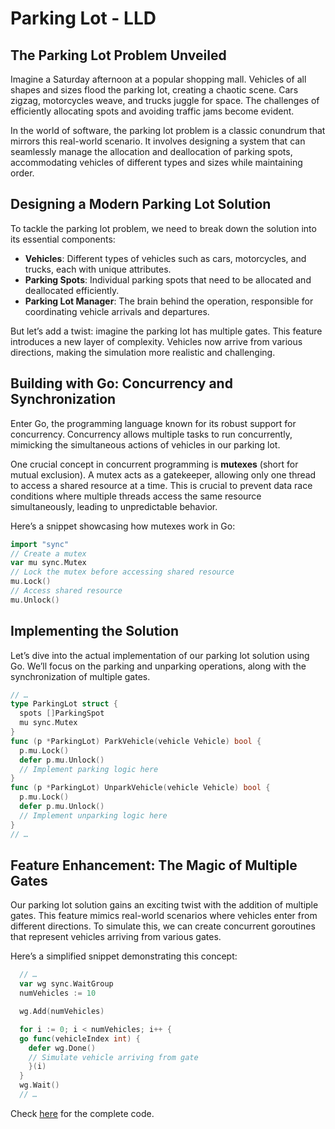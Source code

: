 # Parking Lot - LLD

## The Parking Lot Problem Unveiled
Imagine a Saturday afternoon at a popular shopping mall. Vehicles of all shapes and sizes flood the parking lot, creating a chaotic scene. Cars zigzag, motorcycles weave, and trucks juggle for space. The challenges of efficiently allocating spots and avoiding traffic jams become evident.

In the world of software, the parking lot problem is a classic conundrum that mirrors this real-world scenario. It involves designing a system that can seamlessly manage the allocation and deallocation of parking spots, accommodating vehicles of different types and sizes while maintaining order.

## Designing a Modern Parking Lot Solution
To tackle the parking lot problem, we need to break down the solution into its essential components:

- **Vehicles**: Different types of vehicles such as cars, motorcycles, and trucks, each with unique attributes.
- **Parking Spots**: Individual parking spots that need to be allocated and deallocated efficiently.
- **Parking Lot Manager**: The brain behind the operation, responsible for coordinating vehicle arrivals and departures.

But let’s add a twist: imagine the parking lot has multiple gates. This feature introduces a new layer of complexity. Vehicles now arrive from various directions, making the simulation more realistic and challenging.

## Building with Go: Concurrency and Synchronization
Enter Go, the programming language known for its robust support for concurrency. Concurrency allows multiple tasks to run concurrently, mimicking the simultaneous actions of vehicles in our parking lot.

One crucial concept in concurrent programming is **mutexes** (short for mutual exclusion). A mutex acts as a gatekeeper, allowing only one thread to access a shared resource at a time. This is crucial to prevent data race conditions where multiple threads access the same resource simultaneously, leading to unpredictable behavior.

Here’s a snippet showcasing how mutexes work in Go:

```go
import "sync"
// Create a mutex
var mu sync.Mutex
// Lock the mutex before accessing shared resource
mu.Lock()
// Access shared resource
mu.Unlock()
```

## Implementing the Solution
Let’s dive into the actual implementation of our parking lot solution using Go. We’ll focus on the parking and unparking operations, along with the synchronization of multiple gates.

```go
// …
type ParkingLot struct {
  spots []ParkingSpot
  mu sync.Mutex
}
func (p *ParkingLot) ParkVehicle(vehicle Vehicle) bool {
  p.mu.Lock()
  defer p.mu.Unlock()
  // Implement parking logic here
}
func (p *ParkingLot) UnparkVehicle(vehicle Vehicle) bool {
  p.mu.Lock()
  defer p.mu.Unlock()
  // Implement unparking logic here
}
// …
```

## Feature Enhancement: The Magic of Multiple Gates
Our parking lot solution gains an exciting twist with the addition of multiple gates. This feature mimics real-world scenarios where vehicles enter from different directions. To simulate this, we can create concurrent goroutines that represent vehicles arriving from various gates.

Here’s a simplified snippet demonstrating this concept:

```go
  // …
  var wg sync.WaitGroup
  numVehicles := 10

  wg.Add(numVehicles)

  for i := 0; i < numVehicles; i++ {
  go func(vehicleIndex int) {
    defer wg.Done()
    // Simulate vehicle arriving from gate
    }(i)
  }
  wg.Wait()
  // …
```

Check <a href='https://github.com/ijasmoopan/parking-lot-lld/blob/main/main.go'>here</a> for the complete code.

